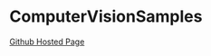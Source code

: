 # ComputerVisionSamples

[Github Hosted Page](https://asheesh1996.github.io/ComputerVisionSamples/)

